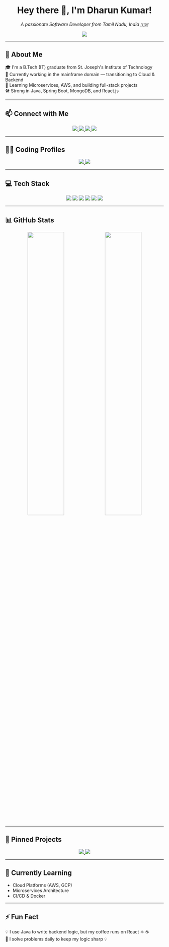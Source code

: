 <h1 align="center">Hey there 👋, I'm Dharun Kumar!</h1>
<p align="center">
  <i>A passionate Software Developer from Tamil Nadu, India 🇮🇳</i>
</p>

<p align="center">
  <img src="https://readme-typing-svg.herokuapp.com?font=Fira+Code&size=22&pause=1000&color=00C0FF&width=435&lines=Java+%7C+Spring+Boot+%7C+React+Dev;Cloud+Tech+Enthusiast;Clean+Code+%26+Problem+Solving;Always+Learning+New+Things" />
</p>

---

## 🚀 About Me

🎓 I'm a B.Tech (IT) graduate from St. Joseph's Institute of Technology  
💼 Currently working in the mainframe domain — transitioning to Cloud & Backend  
🌱 Learning Microservices, AWS, and building full-stack projects  
🛠️ Strong in Java, Spring Boot, MongoDB, and React.js  

---

## 📫 Connect with Me

<p align="center">
  <a href="https://www.linkedin.com/in/dharunkumar/" target="_blank">
    <img src="https://img.shields.io/badge/LinkedIn-blue?style=for-the-badge&logo=linkedin" />
  </a>
  <a href="https://github.com/dharunkumar" target="_blank">
    <img src="https://img.shields.io/badge/GitHub-181717?style=for-the-badge&logo=github&logoColor=white" />
  </a>
  <a href="mailto:dharun08kumar@gmail.com">
    <img src="https://img.shields.io/badge/Email-D14836?style=for-the-badge&logo=gmail&logoColor=white" />
  </a>
  <a href="https://dharun-08.github.io/dharunportfolio/">
    <img src="https://img.shields.io/badge/Portfolio-29B6F6?style=for-the-badge&logo=vercel&logoColor=white" />
  </a>
</p>

---

## 🧑‍💻 Coding Profiles

<p align="center">
  <a href="https://leetcode.com/u/Dharun08/">
    <img src="https://img.shields.io/badge/LeetCode-FFA116?style=for-the-badge&logo=leetcode&logoColor=black" />
  </a>
  <a href="https://www.geeksforgeeks.org/user/dharun08kumar/">
    <img src="https://img.shields.io/badge/GeeksforGeeks-0F9D58?style=for-the-badge&logo=geeksforgeeks&logoColor=white" />
  </a>
</p>

---

## 💻 Tech Stack

<p align="center">
  <img src="https://img.shields.io/badge/Java-007396?style=for-the-badge&logo=java&logoColor=white"/>
  <img src="https://img.shields.io/badge/Spring_Boot-6DB33F?style=for-the-badge&logo=spring-boot&logoColor=white"/>
  <img src="https://img.shields.io/badge/React-20232A?style=for-the-badge&logo=react&logoColor=61DAFB"/>
  <img src="https://img.shields.io/badge/MongoDB-4EA94B?style=for-the-badge&logo=mongodb&logoColor=white"/>
  <img src="https://img.shields.io/badge/Firebase-FFCA28?style=for-the-badge&logo=firebase&logoColor=black"/>
  <img src="https://img.shields.io/badge/MySQL-00758F?style=for-the-badge&logo=mysql&logoColor=white"/>
</p>

---

## 📊 GitHub Stats

<p align="center">
  <img src="https://github-readme-stats.vercel.app/api?username=dharunkumar&show_icons=true&theme=radical" width="48%"/>
  <img src="https://github-readme-streak-stats.herokuapp.com/?user=dharunkumar&theme=radical" width="48%"/>
</p>

---

## 📌 Pinned Projects

<p align="center">
  <a href="https://github.com/dharunkumar/notes-app">
    <img src="https://github-readme-stats.vercel.app/api/pin/?username=dharunkumar&repo=notes-app&theme=tokyonight" />
  </a>
  <a href="https://github.com/dharunkumar/portfolio-site">
    <img src="https://github-readme-stats.vercel.app/api/pin/?username=dharunkumar&repo=portfolio-site&theme=tokyonight" />
  </a>
</p>

---

## 🧠 Currently Learning

- Cloud Platforms (AWS, GCP)
- Microservices Architecture
- CI/CD & Docker

---

## ⚡ Fun Fact

💡 I use Java to write backend logic, but my coffee runs on React ⚛️ ☕  
🎯 I solve problems daily to keep my logic sharp 💡  
